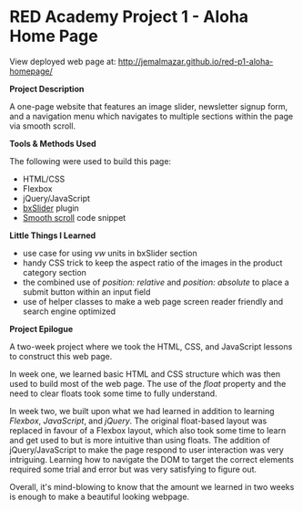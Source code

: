 # RED Academy Project 1 - Aloha Home Page 

View deployed web page at: http://jemalmazar.github.io/red-p1-aloha-homepage/

**Project Description**

A one-page website that features an image slider, newsletter signup form, and a navigation menu which navigates to multiple sections within the page via smooth scroll.

**Tools & Methods Used**

The following were used to build this page:

- HTML/CSS
- Flexbox
- jQuery/JavaScript
- [bxSlider](http://bxslider.com/) plugin
- [Smooth scroll](http://stackoverflow.com/questions/7717527/jquery-smooth-scrolling-when-clicking-an-anchor-link) code snippet

**Little Things I Learned**

- use case for using _vw_ units in bxSlider section
- handy CSS trick to keep the aspect ratio of the images in the product category section
- the combined use of _position: relative_ and _position: absolute_ to place a submit button within an input field
- use of helper classes to make a web page screen reader friendly and search engine optimized

**Project Epilogue**

A two-week project where we took the HTML, CSS, and JavaScript lessons to construct this web page.

In week one, we learned basic HTML and CSS structure which was then used to build most of the web page. The use of the _float_ property and the need to clear floats took some time to fully understand.

In week two, we built upon what we had learned in addition to learning _Flexbox_, _JavaScript_, and _jQuery_. The original float-based layout was replaced in favour of a Flexbox layout, which also took some time to learn and get used to but is more intuitive than using floats. The addition of jQuery/JavaScript to make the page respond to user interaction was very intriguing. Learning how to navigate the DOM to target the correct elements required some trial and error but was very satisfying to figure out.

Overall, it's mind-blowing to know that the amount we learned in two weeks is enough to make a beautiful looking webpage.

